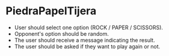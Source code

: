 # PiedraPapelTijera

- User should select one option (ROCK / PAPER / SCISSORS).
- Opponent's option should be random.
- The user should receive a message indicating the result.
- The user should be asked if they want to play again or not.
